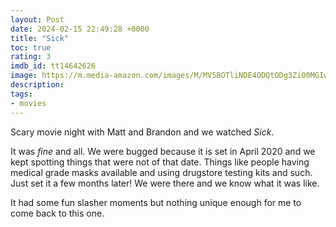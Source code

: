 ```yaml
---
layout: Post
date: 2024-02-15 22:49:28 +0000
title: "Sick"
toc: true
rating: 3
imdb_id: tt14642626
image: https://m.media-amazon.com/images/M/MV5BOTliNDE4ODQtODg3Zi00MGIwLWIwZmItNjQ0YjEzMjdiMWEyXkEyXkFqcGdeQXVyMjY5ODI4NDk@._V1_SX300.jpg
description: 
tags:
- movies
---
```


Scary movie night with Matt and Brandon and we watched _Sick_\. 

It was *fine* and all\. We were bugged because it is set in April 2020 and we kept spotting things that were not of that date\. Things like people having medical grade masks available and using drugstore testing kits and such\. Just set it a few months later\! We were there and we know what it was like\. 

It had some fun slasher moments but nothing unique enough for me to come back to this one\.

